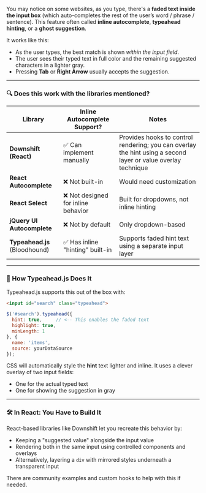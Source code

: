 
You may notice on some websites, as you type, there's a **faded text inside the input box** (which auto-completes the rest of the user’s word / phrase / sentence). This feature often called **inline autocomplete**, **typeahead hinting**, or a **ghost suggestion**.

It works like this:

* As the user types, the best match is shown *within the input field*.
* The user sees their typed text in full color and the remaining suggested characters in a lighter gray.
* Pressing **Tab** or **Right Arrow** usually accepts the suggestion.

---

### 🔍 Does this work with the libraries mentioned?

| Library                       | Inline Autocomplete Support?       | Notes                                                                                                         |
| ----------------------------- | ---------------------------------- | ------------------------------------------------------------------------------------------------------------- |
| **Downshift (React)**         | ✅ Can implement manually           | Provides hooks to control rendering; you can overlay the hint using a second layer or value overlay technique |
| **React Autocomplete**        | ❌ Not built-in                     | Would need customization                                                                                      |
| **React Select**              | ❌ Not designed for inline behavior | Built for dropdowns, not inline hinting                                                                       |
| **jQuery UI Autocomplete**    | ❌ Not by default                   | Only dropdown-based                                                                                           |
| **Typeahead.js** (Bloodhound) | ✅ Has inline "hinting" built-in    | Supports faded hint text using a separate input layer                                                         |

---

### 🔧 How Typeahead.js Does It

Typeahead.js supports this out of the box with:

```html
<input id="search" class="typeahead">
```

```javascript
$('#search').typeahead({
  hint: true,     // <-- This enables the faded text
  highlight: true,
  minLength: 1
}, {
  name: 'items',
  source: yourDataSource
});
```

CSS will automatically style the **hint** text lighter and inline. It uses a clever overlay of two input fields:

* One for the actual typed text
* One for showing the suggestion in gray

---

### 🛠 In React: You Have to Build It

React-based libraries like Downshift let you recreate this behavior by:

* Keeping a "suggested value" alongside the input value
* Rendering both in the same input using controlled components and overlays
* Alternatively, layering a `div` with mirrored styles underneath a transparent input

There are community examples and custom hooks to help with this if needed.